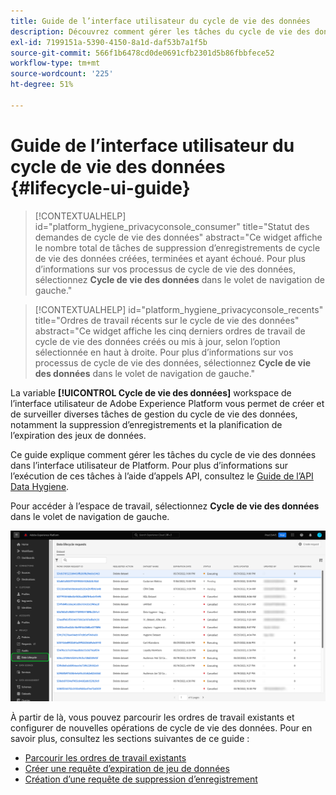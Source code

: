 ```yaml
---
title: Guide de l’interface utilisateur du cycle de vie des données
description: Découvrez comment gérer les tâches du cycle de vie des données dans l’interface utilisateur de Adobe Experience Platform.
exl-id: 7199151a-5390-4150-8a1d-daf53b7a1f5b
source-git-commit: 566f1b6478cd0de0691cfb2301d5b86fbbfece52
workflow-type: tm+mt
source-wordcount: '225'
ht-degree: 51%

---
```


# Guide de l’interface utilisateur du cycle de vie des données {#lifecycle-ui-guide}

>[!CONTEXTUALHELP]
>id="platform_hygiene_privacyconsole_consumer"
>title="Statut des demandes de cycle de vie des données"
>abstract="Ce widget affiche le nombre total de tâches de suppression d’enregistrements de cycle de vie des données créées, terminées et ayant échoué. Pour plus d’informations sur vos processus de cycle de vie des données, sélectionnez **Cycle de vie des données** dans le volet de navigation de gauche."

>[!CONTEXTUALHELP]
>id="platform_hygiene_privacyconsole_recents"
>title="Ordres de travail récents sur le cycle de vie des données"
>abstract="Ce widget affiche les cinq derniers ordres de travail de cycle de vie des données créés ou mis à jour, selon l’option sélectionnée en haut à droite. Pour plus d’informations sur vos processus de cycle de vie des données, sélectionnez **Cycle de vie des données** dans le volet de navigation de gauche."

La variable **[!UICONTROL Cycle de vie des données]** workspace de l’interface utilisateur de Adobe Experience Platform vous permet de créer et de surveiller diverses tâches de gestion du cycle de vie des données, notamment la suppression d’enregistrements et la planification de l’expiration des jeux de données.

Ce guide explique comment gérer les tâches du cycle de vie des données dans l’interface utilisateur de Platform. Pour plus d’informations sur l’exécution de ces tâches à l’aide d’appels API, consultez le [Guide de l’API Data Hygiene](../api/overview.md).

Pour accéder à l’espace de travail, sélectionnez **Cycle de vie des données** dans le volet de navigation de gauche.

![La variable [!UICONTROL Cycle de vie des données] Workspace dans l’interface utilisateur de Platform, avec [!UICONTROL Cycle de vie des données] surligné dans le volet de navigation de gauche.](../images/ui/overview/home.png)

À partir de là, vous pouvez parcourir les ordres de travail existants et configurer de nouvelles opérations de cycle de vie des données. Pour en savoir plus, consultez les sections suivantes de ce guide :

* [Parcourir les ordres de travail existants](./browse.md)
* [Créer une requête d’expiration de jeu de données](./dataset-expiration.md)
* [Création d’une requête de suppression d’enregistrement](./record-delete.md)
